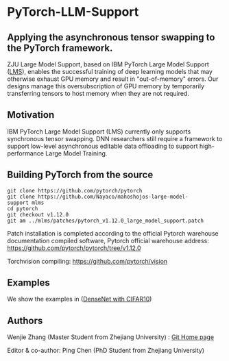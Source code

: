 # PyTorch-LLM-Support

## Applying the asynchronous tensor swapping to the PyTorch framework.


ZJU Large Model Support, based on IBM PyTorch Large Model Support ([LMS](https://github.com/IBM/pytorch-large-model-support)), enables the successful training of deep learning models that may otherwise exhaust GPU memory and result in "out-of-memory" errors. Our designs manage this oversubscription of GPU memory by temporarily transferring tensors to host memory when they are not required.


## Motivation

IBM PyTorch Large Model Support (LMS) currently only supports synchronous tensor swapping. DNN researchers still require a framework to support low-level asynchronous editable data offloading to support high-performance Large Model Training.



## Building PyTorch from the source

```
git clone https://github.com/pytorch/pytorch  
git clone https://github.com/Nayaco/mahoshojos-large-model-support mlms 
cd pytorch    
git checkout v1.12.0    
git am ../mlms/patches/pytorch_v1.12.0_large_model_support.patch   
```

Patch installation is completed according to the official Pytorch warehouse documentation compiled software, Pytorch official warehouse address: https://github.com/pytorch/pytorch/tree/v1.12.0

Torchvision compiling: https://github.com/pytorch/vision

## Examples

We show the examples in ([DenseNet with CIFAR10](https://github.com/Nayaco/mahoshojos-large-model-support/tree/main/examples))

## Authors

Wenjie Zhang (Master Student from Zhejiang University) : [Git Home page](https://github.com/Nayaco/mahoshojos-large-model-support/tree/main)

Editor & co-author: Ping Chen (PhD Student from Zhejiang University)
